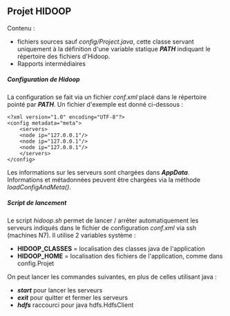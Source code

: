 Projet **HIDOOP**
-------------------------------
Contenu : 
- fichiers sources sauf *config/Project.java*, cette classe servant uniquement à la définition d'une variable statique ***PATH*** indiquant le répertoire des fichiers d'Hidoop.
- Rapports intermédiaires

##### Configuration de Hidoop
La configuration se fait via un fichier *conf.xml* placé dans le répertoire pointé par ***PATH***.
Un fichier d'exemple est donné ci-dessous :

    <?xml version="1.0" encoding="UTF-8"?>
    <config metadata="meta">
        <servers>
        <node ip="127.0.0.1"/>
        <node ip="127.0.0.1"/>
        <node ip="127.0.0.1"/>
        </servers>
    </config>

Les informations sur les serveurs sont chargées dans ***AppData***. 
Informations et métadonnées peuvent être chargées via la méthode *loadConfigAndMeta()*.

##### Script de lancement 
Le script *hidoop.sh* permet de lancer / arrêter automatiquement les serveurs indiqués dans le fichier de configuration *conf.xml* via ssh (machines N7).
Il utilise 2 variables système :
- **HIDOOP_CLASSES** = localisation des classes java de l'application
- **HIDOOP_HOME** = localisation des fichiers de l'application, comme dans config.Projet

On peut lancer les commandes suivantes, en plus de celles utilisant java :  
 - ***start*** pour lancer les serveurs 
 - ***exit*** pour quitter et fermer les serveurs
 - ***hdfs*** raccourci pour java hdfs.HdfsClient


